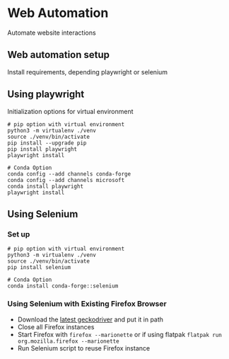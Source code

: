 # Web Automation

Automate website interactions

## Web automation setup

Install requirements, depending playwright or selenium

## Using playwright

Initialization options for virtual environment

```shell
# pip option with virtual environment
python3 -m virtualenv ./venv
source ./venv/bin/activate
pip install --upgrade pip
pip install playwright
playwright install

# Conda Option
conda config --add channels conda-forge
conda config --add channels microsoft
conda install playwright
playwright install
```

## Using Selenium

### Set up

```shell
# pip option with virtual environment
python3 -m virtualenv ./venv
source ./venv/bin/activate
pip install selenium

# Conda Option
conda install conda-forge::selenium
```

### Using Selenium with Existing Firefox Browser

- Download the [latest geckodriver](https://github.com/mozilla/geckodriver/releases)
  and put it in path
- Close all Firefox instances
- Start Firefox with `firefox --marionette`
  or if using flatpak `flatpak run org.mozilla.firefox --marionette`
- Run Selenium script to reuse Firefox instance
